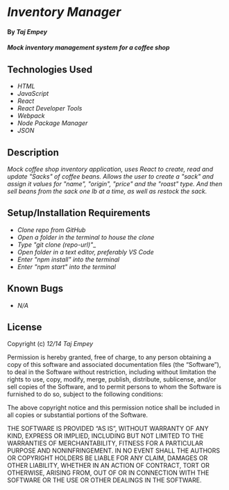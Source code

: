 # _Inventory Manager_

#### By _**Taj Empey**_

#### _Mock inventory management system for a coffee shop_

## Technologies Used

- _HTML_
- _JavaScript_
- _React_
- _React Developer Tools_
- _Webpack_
- _Node Package Manager_
- _JSON_

## Description

_Mock coffee shop inventory application, uses React to create, read and update "Sacks" of coffee beans.  Allows the user to create a "sack" and assign it values for "name", "origin", "price" and the "roast" type.  And then sell beans from the sack one lb at a time, as well as restock the sack._

## Setup/Installation Requirements

- _Clone repo from GitHub_
- _Open a folder in the terminal to house the clone_
- _Type "git clone (repo-url)"__
- _Open folder in a text editor, preferably VS Code_
- _Enter "npm install" into the terminal_
- _Enter "npm start" into the terminal_

## Known Bugs

- _N/A_

## License

Copyright (c) _12/14_ _Taj Empey_

Permission is hereby granted, free of charge, to any person obtaining a copy of this software and associated documentation files (the “Software”), to deal in the Software without restriction, including without limitation the rights to use, copy, modify, merge, publish, distribute, sublicense, and/or sell copies of the Software, and to permit persons to whom the Software is furnished to do so, subject to the following conditions:

The above copyright notice and this permission notice shall be included in all copies or substantial portions of the Software.

THE SOFTWARE IS PROVIDED “AS IS”, WITHOUT WARRANTY OF ANY KIND, EXPRESS OR IMPLIED, INCLUDING BUT NOT LIMITED TO THE WARRANTIES OF MERCHANTABILITY, FITNESS FOR A PARTICULAR PURPOSE AND NONINFRINGEMENT. IN NO EVENT SHALL THE AUTHORS OR COPYRIGHT HOLDERS BE LIABLE FOR ANY CLAIM, DAMAGES OR OTHER LIABILITY, WHETHER IN AN ACTION OF CONTRACT, TORT OR OTHERWISE, ARISING FROM, OUT OF OR IN CONNECTION WITH THE SOFTWARE OR THE USE OR OTHER DEALINGS IN THE SOFTWARE.